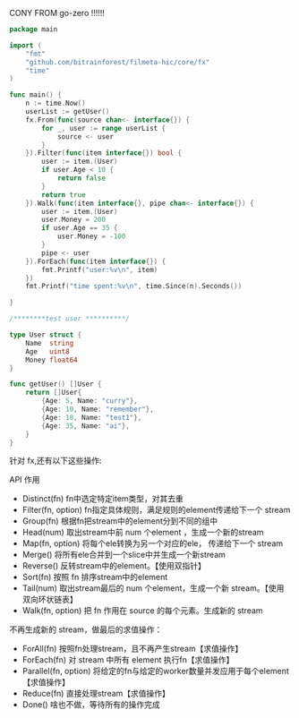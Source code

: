 CONY FROM go-zero !!!!!!

```go
package main

import (
	"fmt"
	"github.com/bitrainforest/filmeta-hic/core/fx"
	"time"
)

func main() {
	n := time.Now()
	userList := getUser()
	fx.From(func(source chan<- interface{}) {
		for _, user := range userList {
			source <- user
		}
	}).Filter(func(item interface{}) bool {
		user := item.(User)
		if user.Age < 10 {
			return false
		}
		return true
	}).Walk(func(item interface{}, pipe chan<- interface{}) {
		user := item.(User)
		user.Money = 200
		if user.Age == 35 {
			user.Money = -100
		}
		pipe <- user
	}).ForEach(func(item interface{}) {
		fmt.Printf("user:%v\n", item)
	})
	fmt.Printf("time spent:%v\n", time.Since(n).Seconds())

}

/********test user **********/

type User struct {
	Name  string
	Age   uint8
	Money float64
}

func getUser() []User {
	return []User{
		{Age: 5, Name: "curry"},
		{Age: 10, Name: "remember"},
		{Age: 18, Name: "test1"},
		{Age: 35, Name: "ai"},
	}
}

```

针对 fx,还有以下这些操作:

API 作用

- Distinct(fn)    fn中选定特定item类型，对其去重
- Filter(fn, option)    fn指定具体规则，满足规则的element传递给下一个 stream
- Group(fn)    根据fn把stream中的element分到不同的组中
- Head(num)    取出stream中前 num 个element ，生成一个新的stream
- Map(fn, option)    将每个ele转换为另一个对应的ele， 传递给下一个 stream
- Merge()    将所有ele合并到一个slice中并生成一个新stream
- Reverse()    反转stream中的element。【使用双指针】
- Sort(fn)    按照 fn 排序stream中的element
- Tail(num)    取出stream最后的 num 个element，生成一个新 stream。【使用双向环状链表】
- Walk(fn, option)    把 fn 作用在 source 的每个元素。生成新的 stream

不再生成新的 stream，做最后的求值操作：

- ForAll(fn)    按照fn处理stream，且不再产生stream【求值操作】
- ForEach(fn)    对 stream 中所有 element 执行fn【求值操作】
- Parallel(fn, option)    将给定的fn与给定的worker数量并发应用于每个element【求值操作】
- Reduce(fn)    直接处理stream【求值操作】
- Done()    啥也不做，等待所有的操作完成